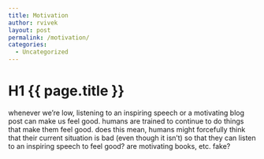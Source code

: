 ```yaml
---
title: Motivation
author: rvivek
layout: post
permalink: /motivation/
categories:
  - Uncategorized
---
```

# H1 {{ page.title }}

whenever we&#8217;re low, listening to an inspiring speech or a motivating blog post can make us feel good. humans are trained to continue to do things that make them feel good. does this mean, humans might forcefully think that their current situation is bad (even though it isn&#8217;t) so that they can listen to an inspiring speech to feel good? are motivating books, etc. fake?
